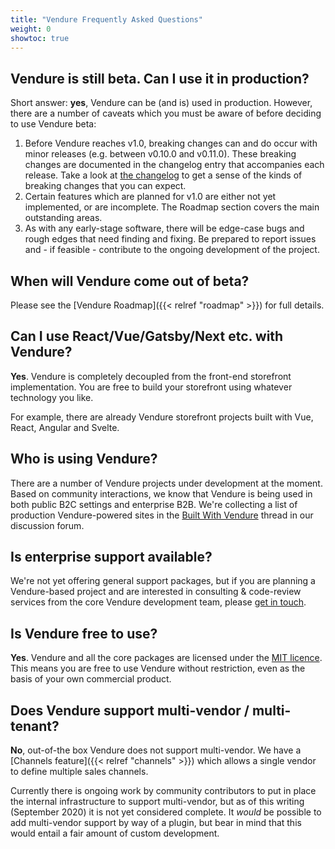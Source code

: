 ```yaml
---
title: "Vendure Frequently Asked Questions"
weight: 0
showtoc: true
--- 
```

 
## Vendure is still beta. Can I use it in production?

Short answer: **yes**, Vendure can be (and is) used in production. However, there are a number of caveats which you must be aware of before deciding to use Vendure beta:

1. Before Vendure reaches v1.0, breaking changes can and do occur with minor releases (e.g. between v0.10.0 and v0.11.0). These breaking changes are documented in the changelog entry that accompanies each release. Take a look at [the changelog](https://github.com/vendure-ecommerce/vendure/blob/master/CHANGELOG.md) to get a sense of the kinds of breaking changes that you can expect.
2. Certain features which are planned for v1.0 are either not yet implemented, or are incomplete. The Roadmap section covers the main outstanding areas.
3. As with any early-stage software, there will be edge-case bugs and rough edges that need finding and fixing. Be prepared to report issues and - if feasible - contribute to the ongoing development of the project.

## When will Vendure come out of beta?

Please see the [Vendure Roadmap]({{< relref "roadmap" >}}) for full details.

## Can I use React/Vue/Gatsby/Next etc. with Vendure?

**Yes**. Vendure is completely decoupled from the front-end storefront implementation. You are free to build your storefront using whatever technology you like.

For example, there are already Vendure storefront projects built with Vue, React, Angular and Svelte.

## Who is using Vendure?

There are a number of Vendure projects under development at the moment. Based on community interactions, we know that Vendure is being used in both public B2C settings and enterprise B2B. We're collecting a list of production Vendure-powered sites in the [Built With Vendure](https://github.com/vendure-ecommerce/vendure/discussions/485) thread in our discussion forum.

## Is enterprise support available?

We're not yet offering general support packages, but if you are planning a Vendure-based project and are interested in consulting & code-review services from the core Vendure development team, please [get in touch](mailto:contact@vendure.io).

## Is Vendure free to use?

**Yes**. Vendure and all the core packages are licensed under the [MIT licence](https://github.com/vendure-ecommerce/vendure/blob/master/LICENSE). This means you are free to use Vendure without restriction, even as the basis of your own commercial product.

## Does Vendure support multi-vendor / multi-tenant?

**No**, out-of-the box Vendure does not support multi-vendor. We have a [Channels feature]({{< relref "channels" >}}) which allows a single vendor to define multiple sales channels. 

Currently there is ongoing work by community contributors to put in place the internal infrastructure to support multi-vendor, but as of this writing (September 2020) it is not yet considered complete. It _would_ be possible to add multi-vendor support by way of a plugin, but bear in mind that this would entail a fair amount of custom development.


